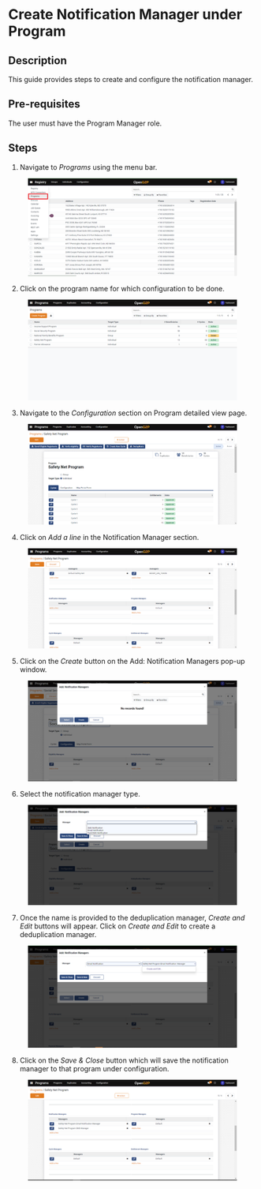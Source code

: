 # Create Notification Manager under Program

## Description

This guide provides steps to create and configure the notification manager.

## Pre-requisites

The user must have the Program Manager role.

## Steps

1. Navigate to _Programs_ using the menu bar.

<figure><img src="../../.gitbook/assets/programs.png" alt=""><figcaption></figcaption></figure>

2. Click on the program name for which configuration to be done.

<figure><img src="../../.gitbook/assets/program-list-view-page.png" alt=""><figcaption></figcaption></figure>

3. Navigate to the _Configuration_ section on Program detailed view page.

<figure><img src="../../.gitbook/assets/program-detailed-view.png" alt=""><figcaption></figcaption></figure>

4. Click on _Add a line_ in the Notification Manager section.

<figure><img src="../../.gitbook/assets/add-notification-manager.png" alt=""><figcaption></figcaption></figure>

5. Click on the _Create_ button on the Add: Notification Managers pop-up window.

<figure><img src="../../.gitbook/assets/add-notification-managers-window.png" alt=""><figcaption></figcaption></figure>

6. Select the notification manager type.

<figure><img src="../../.gitbook/assets/notification-manager-types.png" alt=""><figcaption></figcaption></figure>

7. Once the name is provided to the deduplication manager, _Create and Edit_ buttons will appear. Click on _Create and Edit_ to create a deduplication manager.

<figure><img src="../../.gitbook/assets/notification-manager-create-and-edit.png" alt=""><figcaption></figcaption></figure>

8. Click on the _Save & Close_ button which will save the notification manager to that program under configuration.

<figure><img src="../../.gitbook/assets/added-notification-manager.png" alt=""><figcaption></figcaption></figure>
